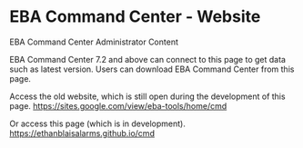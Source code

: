 # EBA Command Center - Website
EBA Command Center Administrator Content

EBA Command Center 7.2 and above can connect to this page to get data such as latest version.
Users can download EBA Command Center from this page.

Access the old website, which is still open during the development of this page.
https://sites.google.com/view/eba-tools/home/cmd

Or access this page (which is in development).
https://ethanblaisalarms.github.io/cmd

